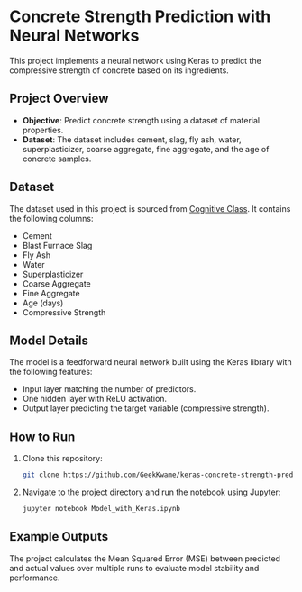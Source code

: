 
# Concrete Strength Prediction with Neural Networks

This project implements a neural network using Keras to predict the compressive strength of concrete based on its ingredients.

## Project Overview

- **Objective**: Predict concrete strength using a dataset of material properties.
- **Dataset**: The dataset includes cement, slag, fly ash, water, superplasticizer, coarse aggregate, fine aggregate, and the age of concrete samples.

## Dataset

The dataset used in this project is sourced from [Cognitive Class](https://cognitiveclass.ai/). It contains the following columns:
- Cement
- Blast Furnace Slag
- Fly Ash
- Water
- Superplasticizer
- Coarse Aggregate
- Fine Aggregate
- Age (days)
- Compressive Strength

## Model Details

The model is a feedforward neural network built using the Keras library with the following features:
- Input layer matching the number of predictors.
- One hidden layer with ReLU activation.
- Output layer predicting the target variable (compressive strength).

## How to Run

1. Clone this repository:
   ```bash
   git clone https://github.com/GeekKwame/keras-concrete-strength-prediction
   ```

2. Navigate to the project directory and run the notebook using Jupyter:
   ```bash
   jupyter notebook Model_with_Keras.ipynb
   ```

## Example Outputs

The project calculates the Mean Squared Error (MSE) between predicted and actual values over multiple runs to evaluate model stability and performance.

